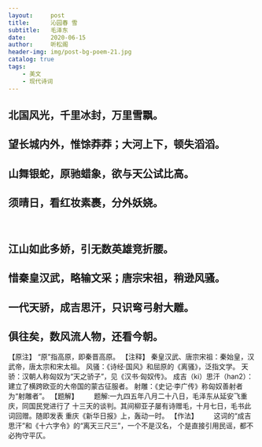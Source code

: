 ```yaml
---
layout:     post
title:      沁园春 雪
subtitle:   毛泽东
date:       2020-06-15
author:     听松阁
header-img: img/post-bg-poem-21.jpg
catalog: true
tags:
    - 美文
    - 现代诗词
---
```


## 北国风光，千里冰封，万里雪飘。
## 望长城内外，惟馀莽莽；大河上下，顿失滔滔。
## 山舞银蛇，原驰蜡象，欲与天公试比高。
## 须晴日，看红妆素裹，分外妖娆。
&nbsp;
## 江山如此多娇，引无数英雄竞折腰。
## 惜秦皇汉武，略输文采；唐宗宋祖，稍逊风骚。
## 一代天骄，成吉思汗，只识弯弓射大雕。
## 俱往矣，数风流人物，还看今朝。

【原注】
“原”指高原，即秦晋高原。
【注释】
秦皇汉武、唐宗宋祖：秦始皇，汉武帝，唐太宗和宋太祖。
风骚：《诗经·国风》和屈原的《离骚》，泛指文学。
天骄：汉朝人称匈奴为“天之骄子”，见《汉书·匈奴传》。
成吉（ki）思汗（han2）：建立了横跨欧亚的大帝国的蒙古征服者。 
射雕：《史记·李广传》称匈奴善射者为“射雕者”。
【题解】
　　题解:一九四五年八月二十八日，毛泽东从延安飞重庆，同国民党进行了
十三天的谈判。其间柳亚子屡有诗赠毛，十月七日，毛书此词回赠。随即发表
重庆《新华日报》上，轰动一时。
【作法】
　　这词的“成吉思汗”和《十六字令》的“离天三尺三”，一个不是汉名，
个是直接引用民谣，都不必拘守平仄。 

